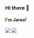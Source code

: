 ### Hi there 👋
#### I'm Jarao!
<img src="https://github-readme-stats.vercel.app/api?username=WROIATE&show_icons=true&theme=radical">
<img src="https://github-readme-stats.vercel.app/api/top-langs/?username=WROIATE&theme=radical&layout=compact&hide=html,css,stylus,less,scss,makefile">


<!--
**WROIATE/WROIATE** is a ✨ _special_ ✨ repository because its `README.md` (this file) appears on your GitHub profile.

Here are some ideas to get you started:

- 🔭 I’m currently working on ...
- 🌱 I’m currently learning ...
- 👯 I’m looking to collaborate on ...
- 🤔 I’m looking for help with ...
- 💬 Ask me about ...
- 📫 How to reach me: ...
- 😄 Pronouns: ...
- ⚡ Fun fact: ...
-->
